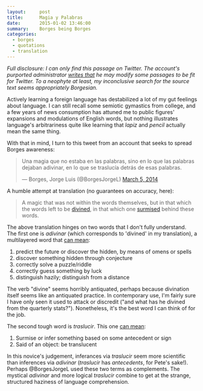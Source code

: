 ```yaml
---
layout:     post
title:      Magia y Palabras
date:       2015-01-02 13:46:00
summary:    Borges being Borges
categories: 
  - borges
  - quotations
  - translation
---
```


_Full disclosure: I can only find this passage on Twitter. The account's purported administrator [writes that](https://borgesyyo.wordpress.com/criterio-del-twitter/) he may modify some passages to be fit for Twitter. To a neophyte at least, my inconclusive search for the source text seems appropriately Borgesian._

Actively learning a foreign language has destabilized a lot of my gut feelings about language. I can still recall some semiotic gymastics from college, and a few years of news consumption has attuned me to public figures' expansions and modulations of English words, but nothing illustrates language's arbitrariness quite like learning that _lapiz_ and _pencil_ actually mean the same thing.

With that in mind, I turn to this tweet from an account that seeks to spread Borges awareness:

<blockquote class="twitter-tweet" lang="en"><p>Una magia que no estaba en las palabras, sino en lo que las palabras dejaban adivinar, en lo que se traslucía detrás de esas palabras.</p>&mdash; Borges, Jorge Luis (@BorgesJorgeL) <a href="https://twitter.com/BorgesJorgeL/status/441061843076128768">March 5, 2014</a></blockquote>
<script async src="//platform.twitter.com/widgets.js" charset="utf-8"></script>

A humble attempt at translation (no guarantees on accuracy, here):

> A magic that was not within the words themselves, but in that which the words left to be [divined](http://lema.rae.es/drae/?val=adivinar), in that which one [surmised](http://lema.rae.es/drae/?val=traslucirse) behind these words.

The above translation hinges on two words that I don't fully understand. The first one is _adivinar_ (which corresponds to 'divined' in my translation), a multilayered word that [can mean](http://lema.rae.es/drae/?val=adivinar):

1. predict the future or discover the hidden, by means of omens or spells
2. discover something hidden through conjecture 
3. correctly solve a puzzle/riddle
4. correctly guess something by luck
5. distinguish hazily; distinguish from a distance

The verb "divine" seems horribly antiquated, perhaps because divination itself seems like an antiquated practice. In contemporary use, I'm fairly sure I have only seen it used to attack or discredit ("and what has he divined from the quarterly stats?"). Nonetheless, it's the best word I can think of for the job. 

The second tough word is _traslucir_. This one [can mean](http://lema.rae.es/drae/?val=traslucir):

1. Surmise or infer something based on some antecedent or sign
2. Said of an object: be translucent

In this novice's judgement, inferances via _traslucir_ seem more scientific than inferences via _adivinar_ (_traslucir_ has _antecedents_, for Pete's sake!). Perhaps @BorgesJorgeL used these two terms as complements. The mystical _adivinar_ and more logical _traslucir_ combine to get at the strange, structured haziness of language comprehension.
